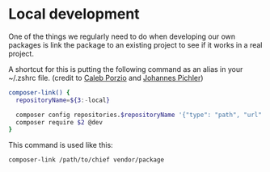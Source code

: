 # Local development

One of the things we regularly need to do when developing our own packages is link the package to an existing project to see if it works in a real project.

A shortcut for this is putting the following command as an alias in your ~/.zshrc file. (credit to [Caleb Porzio](https://calebporzio.com/bash-alias-composer-link-use-local-folders-as-composer-dependancies/) and [Johannes Pichler](https://johannespichler.com/add-composer-link-command/))
```bash
composer-link() {
  repositoryName=${3:-local}

  composer config repositories.$repositoryName '{"type": "path", "url": "'$1'", "options": {"symlink": true}}' --file composer.json
  composer require $2 @dev
}
```

This command is used like this:
```bash
composer-link /path/to/chief vendor/package
```